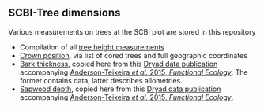 ## SCBI-Tree dimensions
Various measurements on trees at the SCBI plot are stored in this repository 
- Compilation of all [tree height measurements](https://github.com/SCBI-ForestGEO/SCBI-ForestGEO-Data/tree/master/tree_dimensions/tree_heights)
- [Crown position](https://github.com/SCBI-ForestGEO/SCBI-ForestGEO-Data/tree/master/tree_dimensions/tree_crowns), via list of cored trees and full geographic coordinates
- [Bark thickness](https://github.com/SCBI-ForestGEO/SCBI-ForestGEO-Data/tree/master/tree_dimensions/bark_depth), copied here from this [Dryad data publication](https://datadryad.org//resource/doi:10.5061/dryad.6nc8c?show=full) accompanying [Anderson-Teixeira *et al.* 2015, *Functional Ecology*](https://besjournals.onlinelibrary.wiley.com/doi/abs/10.1111/1365-2435.12470). The former contains data, latter describes allometries. 
- [Sapwood depth](https://github.com/SCBI-ForestGEO/SCBI-ForestGEO-Data/tree/master/tree_dimensions/sapwood), copied here from this [Dryad data publication](https://datadryad.org//resource/doi:10.5061/dryad.6nc8c?show=full) accompanying [Anderson-Teixeira *et al.* 2015, *Functional Ecology*](https://besjournals.onlinelibrary.wiley.com/doi/abs/10.1111/1365-2435.12470).
